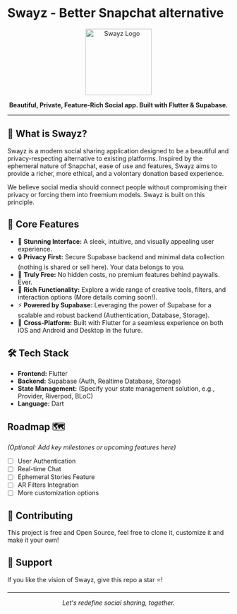 # Swayz - Better Snapchat alternative

<p align="center">
  <img src="LOGO_HERE_WHEN_DONE" alt="Swayz Logo" width="150"/>
</p>

<p align="center">
  <strong>Beautiful, Private, Feature-Rich Social app. Built with Flutter & Supabase.</strong>
</p>

---

## 🤔 What is Swayz?

Swayz is a modern social sharing application designed to be a beautiful and privacy-respecting alternative to existing platforms. Inspired by the ephemeral nature of Snapchat, ease of use and features, Swayz aims to provide a richer, more ethical, and a volontary donation based experience.

We believe social media should connect people without compromising their privacy or forcing them into freemium models. Swayz is built on this principle.

## 🚀 Core Features

- 📸 **Stunning Interface:** A sleek, intuitive, and visually appealing user experience.
- 🔒 **Privacy First:** Secure Supabase backend and minimal data collection (nothing is shared or sell here). Your data belongs to you.
- 💸 **Truly Free:** No hidden costs, no premium features behind paywalls. Ever.
- 🎉 **Rich Functionality:** Explore a wide range of creative tools, filters, and interaction options (More details coming soon!).
- ⚡ **Powered by Supabase:** Leveraging the power of Supabase for a scalable and robust backend (Authentication, Database, Storage).
- 📱 **Cross-Platform:** Built with Flutter for a seamless experience on both iOS and Android and Desktop in the future.

## 🛠 Tech Stack

- **Frontend:** Flutter
- **Backend:** Supabase (Auth, Realtime Database, Storage)
- **State Management:** (Specify your state management solution, e.g., Provider, Riverpod, BLoC)
- **Language:** Dart

## Roadmap 🗺️

_(Optional: Add key milestones or upcoming features here)_

- [ ] User Authentication
- [ ] Real-time Chat
- [ ] Ephemeral Stories Feature
- [ ] AR Filters Integration
- [ ] More customization options

## 🤝 Contributing

This project is free and Open Source, feel free to clone it, customize it and make it your own!

## 💖 Support

If you like the vision of Swayz, give this repo a star ⭐!

---

<p align="center">
  <em>Let's redefine social sharing, together.</em>
</p>
